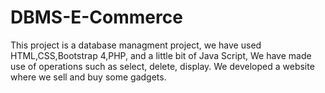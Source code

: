 # DBMS-E-Commerce
 This project is a database managment project, we have used HTML,CSS,Bootstrap 4,PHP, and a 
little bit of Java Script, We have made use of operations such as select, delete, display.
We developed a website where we sell and buy some gadgets. 

